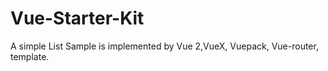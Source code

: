 # Vue-Starter-Kit
A simple List Sample is implemented by Vue 2,VueX, Vuepack, Vue-router, template.
